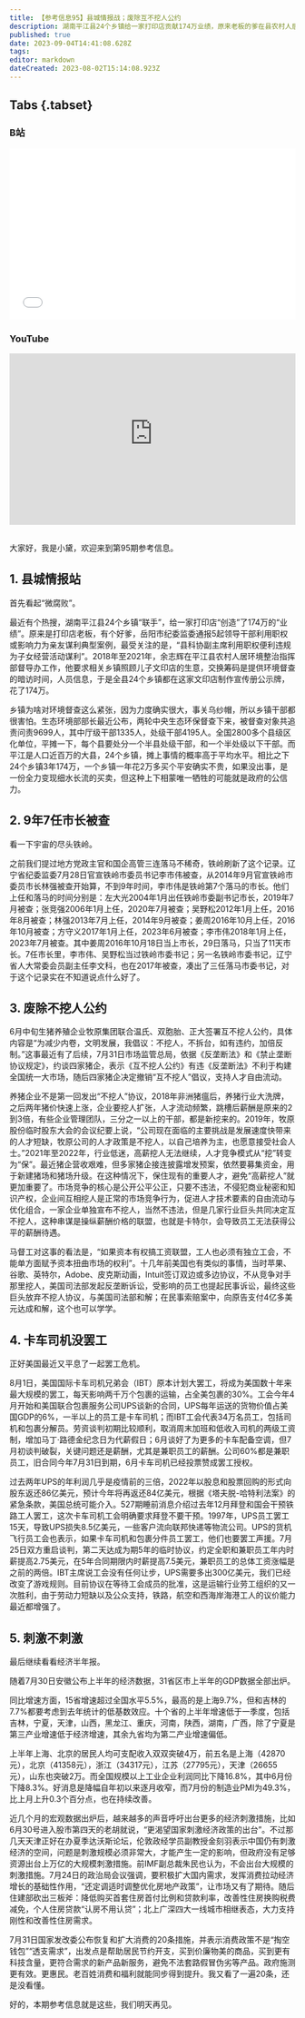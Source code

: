 ```yaml
---
title: 【参考信息95】县城情报战；废除互不挖人公约
description: 湖南平江县24个乡镇给一家打印店贡献174万业绩，原来老板的爹在县农村人居环境整治指挥部督导办工作，要求乡镇照顾儿子生意，交换筹码是提供环境督查的暗访时间、人员信息。这几年两轮环抱督查问责近万名干部，平均每个县要处分三名处级及以下干部，事关乌纱帽，马虎不得。6月，牧原集团联合温氏、双胞胎、正大，签署互不挖人公约，最近被市场总局约谈，违反反垄断法。美国UPS的罢工危机化解了，由于劳动力短缺以及公众支持，铁路、航空和西海岸海港工人议价能力最近都增强了。
published: true
date: 2023-09-04T14:41:08.628Z
tags: 
editor: markdown
dateCreated: 2023-08-02T15:14:08.923Z
---
```


## Tabs {.tabset}
### B站
<div style="position: relative; padding: 30% 45%;">
<iframe style="position: absolute; width: 100%; height: 100%; left: 0; top: 0;" src="//player.bilibili.com/player.html?&bvid=BV18m4y1x7qT&page=1&as_wide=1&high_quality=1&danmaku=1&autoplay=0" scrolling="no" border="0" frameborder="no" framespacing="0" allowfullscreen="true"></iframe>
</div>

### YouTube
<div style="position: relative; padding: 30% 45%;">
<iframe style="position: absolute; top: 0; left: 0; width: 100%; height: 100%;" src="https://www.youtube-nocookie.com/embed/YouTubeVID" title="YouTube video player" frameborder="0" allow="accelerometer; autoplay; clipboard-write; encrypted-media; gyroscope; picture-in-picture" allowfullscreen></iframe>
</div>

## 

大家好，我是小黛，欢迎来到第95期参考信息。

## 1. 县城情报站

首先看起“微腐败”。

最近有个热搜，湖南平江县24个乡镇“联手”，给一家打印店“创造”了174万的“业绩”。原来是打印店老板，有个好爹，岳阳市纪委监委通报5起领导干部利用职权或影响力为亲友谋利典型案例，最受关注的是，“县科协副主席利用职权便利违规为子女经营活动谋利”。2018年至2021年，余志辉在平江县农村人居环境整治指挥部督导办工作，他要求相关乡镇照顾儿子文印店的生意，交换筹码是提供环境督查的暗访时间，人员信息，于是全县24个乡镇都在这家文印店制作宣传册公示牌，花了174万。

乡镇为啥对环境督查这么紧张，因为力度确实很大，事关乌纱帽，所以乡镇干部都很害怕。生态环境部部长最近公布，两轮中央生态环保督查下来，被督查对象共追责问责9699人，其中厅级干部1335人，处级干部4195人。全国2800多个县级区化单位，平摊一下，每个县要处分一个半县处级干部，和一个半处级以下干部。而平江是人口近百万的大县，24个乡镇，摊上事情的概率高于平均水平。相比之下24个乡镇3年174万，一个乡镇一年花2万多买个平安确实不贵，如果没出事，是一份全力变现细水长流的买卖，但这种上下相蒙唯一牺牲的可能就是政府的公信力。

## 2. 9年7任市长被查

看一下宇宙的尽头铁岭。

之前我们提过地方党政主官和国企高管三连落马不稀奇，铁岭刷新了这个记录。辽宁省纪委监委7月28日官宣铁岭市委员书记李市伟被查，从2014年9月官宣铁岭市委员市长林强被查开始算，不到9年时间，李市伟是铁岭第7个落马的市长。他们上任和落马的时间分别是：左大光2004年1月出任铁岭市委副书记市长，2019年7月被查；张竞强2006年1月上任，2020年7月被查；吴野松2012年1月上任，2016年8月被查；林强2013年7月上任，2014年9月被查；姜周2016年10月上任，2016年10月被查；方守义2017年1月上任，2023年6月被查；李市伟2018年1月上任，2023年7月被查。其中姜周2016年10月18日当上市长，29日落马，只当了11天市长。7任市长里，李市伟、吴野松当过铁岭市委书记；另一名铁岭市委书记，辽宁省人大常委会员副主任李文科，也在2017年被查，凑出了三任落马市委书记，对于这个记录实在不知道说点什么好了。

## 3. 废除不挖人公约

6月中旬生猪养殖企业牧原集团联合温氏、双胞胎、正大签署互不挖人公约，具体内容是“为减少内卷，文明发展，我倡议：不挖人，不拆台，如有违约，加倍反制。”这事最近有了后续，7月31日市场监管总局，依据《反垄断法》和《禁止垄断协议规定》，约谈四家猪企，表示《互不挖人公约》有违《反垄断法》不利于构建全国统一大市场，随后四家猪企决定撤销“互不挖人”倡议，支持人才自由流动。

养猪企业不是第一回发出“不挖人”协议，2018年非洲猪瘟后，养猪行业大洗牌，之后两年猪价快速上涨，企业要挖人扩张，人才流动频繁，跳槽后薪酬是原来的2到3倍，有些企业管理团队，三分之一以上的干部，都是新挖来的。2019年，牧原股份临时股东大会的会议纪要上说，“公司现在面临的主要挑战是发展速度快带来的人才短缺，牧原公司的人才政策是不挖人，以自己培养为主，也愿意接受社会人士。”2021年至2022年，行业低迷，高薪挖人无法继续，人才竞争模式从“挖”转变为“保”。最近猪企营收艰难，但多家猪企接连披露增发预案，依然要募集资金，用于新建猪场和猪场升级。在这种情况下，保住现有的重要人才，避免“高薪挖人”就更加重要了。市场竞争的核心是公开公平公正，只要不违法，不侵犯商业秘密和知识产权，企业间互相挖人是正常的市场竞争行为，促进人才技术要素的自由流动与优化组合，一家企业单独宣布不挖人，当然不违法，但是几家行业巨头共同决定互不挖人，这种串谋是操纵薪酬价格的联盟，也就是卡特尔，会导致员工无法获得公平的薪酬待遇。

马督工对这事的看法是，“如果资本有权搞工资联盟，工人也必须有独立工会，不能单方面赋予资本扭曲市场的权利”。十几年前美国也有类似的事情，当时苹果、谷歌、英特尔，Adobe、皮克斯动画，Intuit签订双边或多边协议，不从竞争对手那里挖人，美国司法部发起反垄断诉讼，受影响的员工也提起民事诉讼，最终这些巨头放弃不挖人协议，与美国司法部和解；在民事索赔案中，向原告支付4亿多美元达成和解，这个也可以学学。

## 4. 卡车司机没罢工

正好美国最近又平息了一起罢工危机。

8月1日，美国国际卡车司机兄弟会（IBT）原本计划大罢工，将成为美国数十年来最大规模的罢工，每天影响两千万个包裹的运输，占全美包裹的30%。工会今年4月开始和美国联合包裹服务公司UPS谈新的合同，UPS每年运送的货物价值占美国GDP的6%，一半以上的员工是卡车司机；而IBT工会代表34万名员工，包括司机和包裹分解员。劳资谈判初期比较顺利，取消周末加班和低收入司机的两级工资制，增加马丁·路德金纪念日为代薪假日；6月谈好了为更多的卡车配备空调，但7月初谈判破裂，关键问题还是薪酬，尤其是兼职员工的薪酬。公司60%都是兼职员工，旧合同今年7月31日到期，6月卡车司机已经投票赞成罢工授权。

过去两年UPS的年利润几乎是疫情前的三倍，2022年以股息和股票回购的形式向股东返还86亿美元，预计今年将再返还84亿美元，根据《塔夫脱-哈特利法案》的紧急条款，美国总统可能介入。527期睡前消息介绍过去年12月拜登和国会干预铁路工人罢工，这次卡车司机工会明确要求拜登不要干预。1997年，UPS员工罢工15天，导致UPS损失8.5亿美元，一些客户流向联邦快递等物流公司。UPS的货机飞行员工会也表示，如果卡车司机和包裹分件员工罢工，他们也要罢工声援。7月25日双方重启谈判，第二天达成为期5年的临时协议，约定全职和兼职员工年内时薪提高2.75美元，在5年合同期限内时薪提高7.5美元，兼职员工的总体工资涨幅是之前的两倍。IBT主席说工会没有任何让步，UPS需要多出300亿美元，我们已经改变了游戏规则。目前协议在等待工会成员的批准，这是运输行业劳工组织的又一次胜利，由于劳动力短缺以及公众支持，铁路，航空和西海岸海港工人的议价能力最近都增强了。

## 5. 刺激不刺激

最后继续看看经济半年报。

随着7月30日安徽公布上半年的经济数据，31省区市上半年的GDP数据全部出炉。

同比增速方面，15省增速超过全国水平5.5%，最高的是上海9.7%，但和吉林的7.7%都要考虑到去年统计的低基数效应。十个省的上半年增速低于一季度，包括吉林，宁夏，天津，山西，黑龙江、重庆，河南，陕西，湖南，广西，除了宁夏是第三产业增速低于经济增速，其余九省均为第二产业增速偏低。

上半年上海、北京的居民人均可支配收入双双突破4万，前五名是上海（42870元），北京（41358元），浙江（34317元），江苏（27795元），天津（26655元），山东也突破2万。而全国规模以上工业企业利润同比下降16.8%，其中6月份下降8.3%。好消息是降幅自年初以来逐月收窄，而7月份的制造业PMI为49.3%，比上月上升0.3个百分点，也在持续改善。

近几个月的宏观数据出炉后，越来越多的声音呼吁出台更多的经济刺激措施，比如6月30号进入股市第四天的老胡就说，“更渴望国家刺激经济政策的出台”。不过那几天天津正好在办夏季达沃斯论坛，伦敦政经学员副教授金刻羽表示中国仍有刺激经济的空间，问题是刺激规模必须非常大，才能产生一定的影响，但政府没有足够资源出台上万亿的大规模刺激措施。前IMF副总裁朱民也认为，不会出台大规模的刺激措施。7月24日的政治局会议强调，要积极扩大国内需求，发挥消费拉动经济增长的基础性作用，“还定调适时调整优化房地产政策”，让市场又有了期待。随后住建部砍出三板斧：降低购买首套住房首付比例和贷款利率，改善性住房换购税费减免，个人住房贷款“认房不用认贷”；北上广深四大一线城市相继表态，大力支持刚性和改善性住房需求。

7月31日国家发改委公布恢复和扩大消费的20条措施，并表示消费政策不是“掏空钱包”“透支需求”，出发点是帮助居民节约开支，买到价廉物美的商品，买到更有科技含量，更符合需求的新产品新服务，避免不法套路假冒伪劣等产品。政府施测更有效。更惠民。老百姓消费和福利就能同步得到提升。我又看了一遍20条，还是没看懂。

好的，本期参考信息就是这些，我们明天再见。

